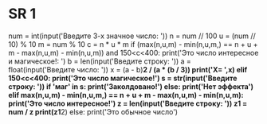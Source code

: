 # SR 1
num = int(input('Введите 3-х  значное число: '))
n = num // 100
u = (num // 10) % 10
m = num % 10
c = n * u * m
if (max(n,u,m) - min(n,u,m,) == n + u + m - max(n,u,m) - min(n,u,m)) and 150<c<400:
    print('Это число интересное и магическое!: ')
    b = len(input('Введите строку: '))
    a = float(input('Введите число: '))
    x = (a - b)**2 / (a * (b / 3))
    print('X= ',x)
elif 150<c<400:
    print('Это число магическое!')
    s = str(input('Введите строку: '))
    if 'маг' in s:
        print('Заколдовано!')
    else:
        print('Нет эффекта')
elif max(n,u,m) - min(n,u,m,) == n + u + m - max(n,u,m) - min(n,u,m):
    print('Это число интересное!')
    z = len(input('Введите строку: '))
    z1 = num / z
    print(z1**2)
else:
    print('Это обычное число')
    
